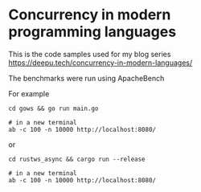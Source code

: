 # Concurrency in modern programming languages

This is the code samples used for my blog series https://deepu.tech/concurrency-in-modern-languages/

The benchmarks were run using ApacheBench

For example

```shell
cd gows && go run main.go

# in a new terminal
ab -c 100 -n 10000 http://localhost:8080/
```

or

```shell
cd rustws_async && cargo run --release

# in a new terminal
ab -c 100 -n 10000 http://localhost:8080/
```
